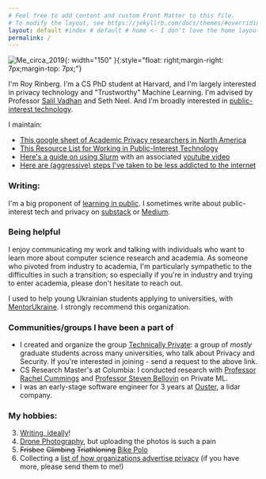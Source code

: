 ```yaml
---
# Feel free to add content and custom Front Matter to this file.
# To modify the layout, see https://jekyllrb.com/docs/themes/#overriding-theme-defaults
layout: default #index # default # home <- I don't love the home layout, but I'm leaving it here in case I change my mind
permalink: /
---
```

<title> Roy Rinberg </title>
<meta name="description" content="Roy Rinberg's Blog and personal website. 
    Contains personal writings, 
    personal projects, 
    and professional information">

![Me_circa_2019]({{site.url}}/assets/profile_pic.jpg){: width="150" }{:style="float: right;margin-right: 7px;margin-top: 7px;"}

I'm Roy Rinberg. I'm a CS PhD student at Harvard, and I'm largely interested in <span class="spoiler"> privacy</span> technology and "Trustworthy" Machine Learning. I'm advised by Professor [Salil Vadhan](https://salil.seas.harvard.edu) and Seth Neel. And I'm broadly interested in [public-interest technology](https://royrinberg.medium.com/resources-for-working-in-public-interest-technology-78a74e7fd712).


I maintain:
* [This google sheet of Academic Privacy researchers in North America](https://docs.google.com/spreadsheets/d/1-M6Tv94S9Oa07D3ehzVkeRIAsktuIpC4hDO7gGf1ous/edit?gid=0#gid=0)
* [This Resource List for Working in Public-Interest Technology](https://royrinberg.medium.com/resources-for-working-in-public-interest-technology-78a74e7fd712)
* [Here's a guide on using Slurm](https://fascinated-zircon-5bc.notion.site/FASRC-Computing-1c14c3845c4c8046bbd6f2bac85fc067) with an associated [youtube video](https://www.youtube.com/watch?v=Pak8OOLDNkQ)
* [Here are (aggressive) steps I've taken to be less addicted to the internet](https://docs.google.com/presentation/d/11ZJdjvSWC22nw8pm7j8gEiv8ZjuhaDv9klX1x3hzmC0/edit?slide=id.p#slide=id.p)



### **Writing:**
I'm a big proponent of [learning in public](https://www.swyx.io/learn-in-public/).  I sometimes write about public-interest tech and privacy on [substack](https://technicallyprivate.substack.com/) or [Medium](https://royrinberg.medium.com/).



### **Being helpful**

I enjoy communicating my work and talking with individuals who want to learn more about computer science research and academia. As someone who pivoted from industry to academia, I'm particularly sympathetic to the difficulties in such a transition; so especially if you're in industry and trying to enter academia, please don't hesitate to reach out. 

I used to help young Ukrainian students applying to universities, with [MentorUkraine](https://mentorukraine.bravegeneration.org). I strongly recommend this organization.

### **Communities/groups I have been a part of**


* I created and organize the group [Technically Private](https://www.technicallyprivate.com): a group of *mostly* graduate students across many universities, who talk about Privacy and Security. If you're interested in joining - send a request to the above link.
* CS Research Master's at Columbia: I conducted research with [Professor Rachel Cummings](https://www.rachelcummings.com) and [Professor Steven Bellovin](https://www.cs.columbia.edu/~smb/) on Private ML. 
* I was an early-stage software engineer for 3 years at [Ouster](www.ouster.com), a lidar company. 

### **My hobbies:**
3. [Writing, ideally](https://technicallyprivate.substack.com/)!
4. [Drone Photography](https://github.com/RoyRin/RoyRin.github.io/tree/master/assets/drone_photos), but uploading the photos is such a pain
5. ~~Frisbee~~ ~~Climbing~~ ~~Triathloning~~ [Bike Polo](https://en.wikipedia.org/wiki/Hardcourt_Bike_Polo)
8. Collecting a [list of how organizations advertise privacy](https://docs.google.com/presentation/d/1wArCxGAAvkJcy0inWeKua3Ra7LkJDhApcso8cJ1Aon8/edit#slide=id.g1223166de6e_0_7) (if you have more, please send them to me!)